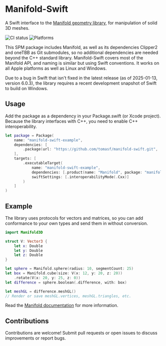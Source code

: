 # Manifold-Swift

A Swift interface to the [Manifold geometry library](https://github.com/elalish/manifold), for manipulation of solid 3D meshes. 

![CI status](https://github.com/tomasf/manifold-swift/actions/workflows/swift.yml/badge.svg) ![Platforms](https://img.shields.io/badge/Platforms-macOS_%7C_iOS_%7C_tvOS_%7C_watchOS_%7C_visionOS_%7C_Linux_%7C_Windows-47D?logo=swift&logoColor=white)

This SPM package includes Manifold, as well as its dependencies Clipper2 and oneTBB as Git submodules, so no additional dependencies are needed beyond the C++ standard library. Manifold-Swift covers most of the Manifold API, and naming is similar but using Swift conventions. It works on all Apple platforms as well as Linux and Windows. 

Due to a bug in Swift that isn't fixed in the latest release (as of 2025-01-13, version 6.0.3), the library requires a recent development snapshot of Swift to build on Windows.

## Usage

Add the package as a dependency in your Package.swift (or Xcode project). Because the library interfaces with C++, you need to enable C++ interoperability.

```swift
let package = Package(
    name: "manifold-swift-example",
    dependencies: [
        .package(url: "https://github.com/tomasf/manifold-swift.git", .upToNextMinor(from: "0.1.0"))
    ],
    targets: [
        .executableTarget(
            name: "manifold-swift-example",
            dependencies: [.product(name: "Manifold", package: "manifold-swift")],
            swiftSettings: [.interoperabilityMode(.Cxx)]
        )
    ]
)
```

## Example

The library uses protocols for vectors and matrices, so you can add conformance to your own types and send them in without conversion.

```swift
import Manifold3D

struct V: Vector3 {
    let x: Double
    let y: Double
    let z: Double
}

let sphere = Manifold.sphere(radius: 10, segmentCount: 25)
let box = Manifold.cube(size: V(x: 12, y: 20, z: 20))
    .rotate(V(x: 20, y: 25, z: 0))
let difference = sphere.boolean(.difference, with: box)

let meshGL = difference.meshGL()
// Render or save meshGL.vertices, meshGL.triangles, etc.
```

Read the [Manifold documentation](https://manifoldcad.org/docs/html) for more information.

## Contributions

Contributions are welcome! Submit pull requests or open issues to discuss improvements or report bugs.
